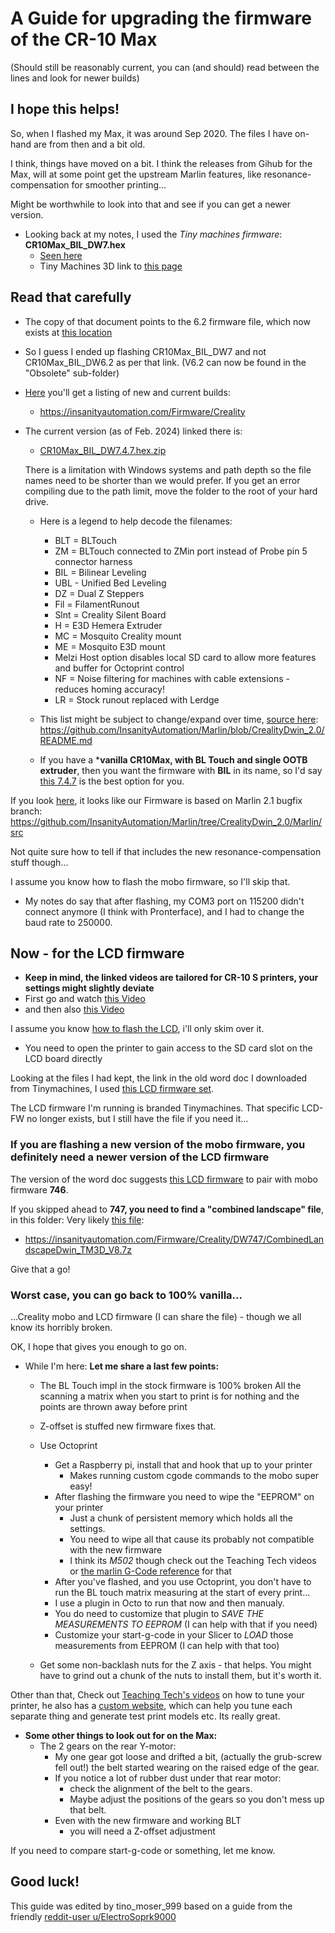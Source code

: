 # A Guide for upgrading the firmware of the CR-10 Max

(Should still be reasonably current, you can (and should) read between the lines and look for newer builds)

## I hope this helps!

So, when I flashed my Max, it was around Sep 2020. The files I have on-hand are from then and a bit old.

I think, things have moved on a bit. I think the releases from Gihub for the Max, will at some point get the upstream Marlin features, like resonance-compensation for smoother printing...

Might be worthwhile to look into that and see if you can get a newer version.

* Looking back at my notes, I used the _Tiny machines firmware_: **CR10Max_BIL_DW7.hex**
  * [Seen here](https://www.tinymachines3d.com/pages/resourcepagecr10max)
  * Tiny Machines 3D link to [this page](https://docs.google.com/document/d/1dQeDrbs_9nVYW5JpdqZJ1GROiEJfFc2BIfmdAVW6ras/edit?pli=1)

## Read that carefully

* The copy of that document points to the 6.2 firmware file, which now exists at [this location](https://insanityautomation.com/Firmware/Creality/Obsolete/CR10Max_BIL_DW6.2.hex.gz)
* So I guess I ended up flashing CR10Max_BIL_DW7 and not CR10Max_BIL_DW6.2 as per that link. (V6.2 can now be found in the "Obsolete" sub-folder)

* [Here](https://insanityautomation.com/Firmware/Creality) you'll get a listing of new and current builds:
  * <https://insanityautomation.com/Firmware/Creality>
  
* The current version (as of Feb. 2024) linked there is:
  * [CR10Max_BIL_DW7.4.7.hex.zip](https://insanityautomation.com/Firmware/Creality/DW746/CR10Max_BIL_DW7.4.7.hex.zip)

  There is a limitation with Windows systems and path depth so the file names need to be shorter than we would prefer. If you get an error compiling due to the path limit, move the folder to the root of your hard drive.
  * Here is a legend to help decode the filenames:
    * BLT = BLTouch
    * ZM = BLTouch connected to ZMin port instead of Probe pin 5 connector harness
    * BIL = Bilinear Leveling
    * UBL - Unified Bed Leveling
    * DZ = Dual Z Steppers
    * Fil = FilamentRunout
    * Slnt = Creality Silent Board
    * H = E3D Hemera Extruder
    * MC = Mosquito Creality mount
    * ME = Mosquito E3D mount
    * Melzi Host option disables local SD card to allow more features and buffer for Octoprint control
    * NF = Noise filtering for machines with cable extensions - reduces homing accuracy!
    * LR = Stock runout replaced with Lerdge
  * This list might be subject to change/expand over time, [source here](https://github.com/InsanityAutomation/Marlin/blob/CrealityDwin_2.0/README.md):
    <https://github.com/InsanityAutomation/Marlin/blob/CrealityDwin_2.0/README.md>

  * If you have a ***vanilla CR10Max, with BL Touch and single OOTB extruder**, then you want the firmware with **BIL** in its name, so I'd say [this 7.4.7](https://insanityautomation.com/Firmware/Creality/DW747/CR10Max_BIL_DW7.4.7.hex.zip)
  is the best option for you.

If you look [here](https://github.com/InsanityAutomation/Marlin/tree/CrealityDwin_2.0/Marlin/src), it looks like our Firmware is based on Marlin 2.1 bugfix branch:
<https://github.com/InsanityAutomation/Marlin/tree/CrealityDwin_2.0/Marlin/src>

Not quite sure how to tell if that includes the new resonance-compensation stuff though...

I assume you know how to flash the mobo firmware, so I'll skip that.

* My notes do say that after flashing, my COM3 port on 115200 didn't connect anymore (I think with Pronterface), and I had to change the baud rate to 250000.

## Now - for the LCD firmware

* **Keep in mind, the linked videos are tailored for CR-10 S printers, your settings might slightly deviate**
* First go and watch [this Video](https://www.youtube.com/watch?v=EvG4uqx-Oos)
* and then also [this Video](https://www.youtube.com/watch?v=SBX30GmM3Qo&t=184s)
  
I assume you know [how to flash the LCD](https://youtu.be/SBX30GmM3Qo?t=228&si=xub7F4CkfgSIix7P), i'll only skim over it.

* You need to open the printer to gain access to the SD card slot on the LCD board directly

Looking at the files I had kept, the link in the old word doc I downloaded from Tinymachines, I used [this LCD firmware set](http://insanityautomation.com/Firmware/Creality/SingleExtruderScreens_V2Rev1.1.7z).

The LCD firmware I'm running is branded Tinymachines. That specific LCD-FW no longer exists, but I still have the file if you need it...

### If you are flashing a new version of the mobo firmware, you definitely need a newer version of the LCD firmware

The version of the word doc suggests [this LCD firmware](https://insanityautomation.com/Firmware/Creality/DW746/TM3D_Combined480272_Landscape_V7.7z) to pair with mobo firmware **746**.

If you skipped ahead to **747, you need to find a "combined landscape" file**, in this folder: Very likely [this file](https://insanityautomation.com/Firmware/Creality/DW747/CombinedLandscapeDwin_TM3D_V8.7z):

* <https://insanityautomation.com/Firmware/Creality/DW747/CombinedLandscapeDwin_TM3D_V8.7z>

Give that a go!

### Worst case, you can go back to 100% vanilla...

...Creality mobo and LCD firmware (I can share the file) - though we all know its horribly broken.

OK, I hope that gives you enough to go on.

* While I'm here: **Let me share a last few points:**
  
  * The BL Touch impl in the stock firmware is 100% broken
    All the scanning a matrix when you start to print is for nothing and the points are thrown away before print

  * Z-offset is stuffed
    new firmware fixes that.

  * Use Octoprint
    * Get a Raspberry pi, install that and hook that up to your printer
      * Makes running custom cgode commands to the mobo super easy!
    * After flashing the firmware you need to wipe the "EEPROM" on your printer
      * Just a chunk of persistent memory which holds all the settings.
      * You need to wipe all that cause its probably not compatible with the new firmware
      * I think its _M502_
       though check out the Teaching Tech videos or [the marlin G-Code reference](https://marlinfw.org/meta/gcode/) for that
    * After you've flashed, and you use Octoprint, you don't have to run the BL touch matrix measuring at the start of every print...
    * I use a plugin in Octo to run that now and then manualy.
    * You do need to customize that plugin to _SAVE THE MEASUREMENTS TO EEPROM_ (I can help with that if you need)
    * Customize your start-g-code in your Slicer to _LOAD_ those measurements from EEPROM (I can help with that too)
  * Get some non-backlash nuts for the Z axis - that helps. You might have to grind out a chunk of the nuts to install them, but it's worth it.

Other than that, Check out [Teaching Tech's videos](https://www.youtube.com/@TeachingTech/videos) on how to tune your printer, he also has a [custom website](https://teachingtechyt.github.io/), which can help you tune each separate thing and generate test print models etc. Its really great.

* **Some other things to look out for on the Max:**
  * The 2 gears on the rear Y-motor:
    * My one gear got loose and drifted a bit, (actually the grub-screw fell out!)
      the belt started wearing on the raised edge of the gear.
    * If you notice a lot of rubber dust under that rear motor:
      * check the alignment of the belt to the gears.
      * Maybe adjust the positions of the gears so you don't mess up that belt.
    * Even with the new firmware and working BLT
      * you will need a Z-offset adjustment

If you need to compare start-g-code or something, let me know.

## Good luck!


This guide was edited by tino_moser_999 based on a guide from the friendly [reddit-user u/ElectroSoprk9000](https://www.reddit.com/user/ElectroSpork9000/)
